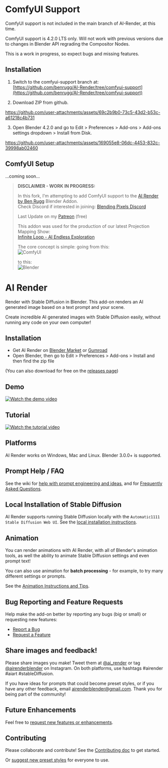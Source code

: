 # ComfyUI Support

ComfyUI support is not included in the main branch of AI-Render, at this time.

ComfyUI support is 4.2.0 LTS only. Will not work with previous versions due to changes in Blender API regrading the Compositor Nodes.

This is a work in progress, so expect bugs and missing features.

## Installation

1. Switch to the comfyui-support branch at:  
 [https://github.com/benrugg/AI-Render/tree/comfyui-support](https://github.com/benrugg/AI-Render/tree/comfyui-support)

2. Download ZIP from github.

https://github.com/user-attachments/assets/69c2b9b0-73c5-43d2-b53c-a61218c4b731

3. Open Blender 4.2.0 and go to Edit > Preferences > Add-ons > Add-ons settings dropdown > Install from Disk.

https://github.com/user-attachments/assets/169055e8-06dc-4453-832c-39998ab02460

## ComfyUI Setup

...coming soon...


> **DISCLAIMER - WORK IN PROGRESS:**
> 
> In this fork, I'm attempting to add ComfyUI support to the [AI Render by Ben Rugg](https://github.com/benrugg/AI-Render) Blender Addon.  
> Check Discord if interested in joining:
> [Blending Pixels Discord](https://discord.gg/G3yfB87ScU)
> 
> Last Update on my [Patreon](https://www.patreon.com/RobeSantoro) (free)
>
> This addon was used for the production of our latest Projection Mapping Show:  
> [Infinite Loop - AI Endless Exploration](https://www.blendingpixels.com/projects/medimex-2024)
>
> The core concept is simple: going from this:  
> ![ComfyUI](https://i.imgur.com/xCy2kYj_d.webp?maxwidth=1520&fidelity=grand)  
>
> to this:  
> ![Blender](https://i.imgur.com/Aw1uff0_d.webp?maxwidth=1520&fidelity=grand)
>
> 


# AI Render

Render with Stable Diffusion in Blender. This add-on renders an AI generated image based on a text prompt and your scene.

Create incredible AI generated images with Stable Diffusion easily, without running any code on your own computer!


## Installation

- Get AI Render on [Blender Market](https://blendermarket.com/products/ai-render) or [Gumroad](https://airender.gumroad.com/l/ai-render)
- Open Blender, then go to Edit > Preferences > Add-ons > Install and then find the zip file

(You can also download for free on the [releases page](https://github.com/benrugg/AI-Render/releases))


## Demo

[![Watch the demo video](https://user-images.githubusercontent.com/1221274/195998824-da0b052e-8606-4afb-a842-527539f672c0.jpg)](https://www.youtube.com/watch?v=PXBXix2WzX4)


## Tutorial

[![Watch the tutorial video](https://user-images.githubusercontent.com/1221274/195998784-c4661eee-81d8-4a03-926e-340ef8da6d19.jpg)](https://www.youtube.com/watch?v=tmyln5bwnO8)


## Platforms

AI Render works on Windows, Mac and Linux. Blender 3.0.0+ is supported.


## Prompt Help / FAQ

See the wiki for [help with prompt engineering and ideas](https://github.com/benrugg/AI-Render/wiki/Prompt-Engineering), and for [Frequently Asked Questions](https://github.com/benrugg/AI-Render/wiki/FAQ).


## Local Installation of Stable Diffusion

AI Render supports running Stable Diffusion locally with the `Automatic1111 Stable Diffusion Web UI`. See the [local installation instructions](https://github.com/benrugg/AI-Render/wiki/Local-Installation).


## Animation

You can render animations with AI Render, with all of Blender's animation tools, as well the ability to animate Stable Diffusion settings and even prompt text!

You can also use animation for **batch processing** - for example, to try many different settings or prompts.

See the [Animation Instructions and Tips](https://github.com/benrugg/AI-Render/wiki/Animation).


## Bug Reporting and Feature Requests

Help make the add-on better by reporting any bugs (big or small) or requesting new features:

- [Report a Bug](https://github.com/benrugg/AI-Render/issues/new?assignees=&labels=&template=bug-report.yaml)
- [Request a Feature](https://github.com/benrugg/AI-Render/issues/new?assignees=&labels=&template=feature-request.yaml)


## Share images and feedback!

Please share images you make! Tweet them at [@ai_render](https://twitter.com/AI_render) or tag [@airenderblender](https://www.instagram.com/airenderblender/) on Instagram. On both platforms, use hashtags #airender #aiart #stableDiffusion.

If you have ideas for prompts that could become preset styles, or if you have any other feedback, email airenderblender@gmail.com. Thank you for being part of the community!


## Future Enhancements

Feel free to [request new features or enhancements](https://github.com/benrugg/AI-Render/issues/new?assignees=&labels=&template=feature-request.yaml).


## Contributing

Please collaborate and contribute! See the [Contributing doc](CONTRIBUTING.md) to get started.

Or [suggest new preset styles](https://github.com/benrugg/AI-Render/issues/new?assignees=&labels=&template=preset-style-suggestion.yaml) for everyone to use.
